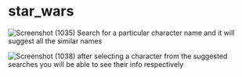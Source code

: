 # star_wars

![Screenshot (1035)](https://user-images.githubusercontent.com/83760178/139694265-cbf9cead-ba6b-4465-888f-7e5e6beb5342.png)
Search for a particular character name and it will suggest all the similar names

![Screenshot (1038)](https://user-images.githubusercontent.com/83760178/139694790-79892c0b-8069-4a2d-bbc6-921483e13baa.png)
after selecting a character from the suggested searches you will be able to see their info respectively
